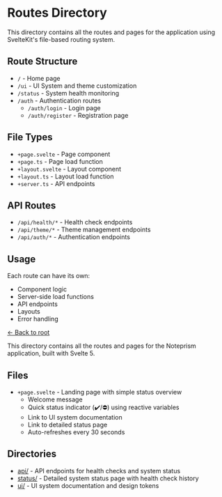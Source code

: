 # Routes Directory

This directory contains all the routes and pages for the application using SvelteKit's file-based routing system.

## Route Structure

- `/` - Home page
- `/ui` - UI System and theme customization
- `/status` - System health monitoring
- `/auth` - Authentication routes
  - `/auth/login` - Login page
  - `/auth/register` - Registration page

## File Types

- `+page.svelte` - Page component
- `+page.ts` - Page load function
- `+layout.svelte` - Layout component
- `+layout.ts` - Layout load function
- `+server.ts` - API endpoints

## API Routes

- `/api/health/*` - Health check endpoints
- `/api/theme/*` - Theme management endpoints
- `/api/auth/*` - Authentication endpoints

## Usage

Each route can have its own:
- Component logic
- Server-side load functions
- API endpoints
- Layouts
- Error handling

[← Back to root](../../README.md)

This directory contains all the routes and pages for the Noteprism application, built with Svelte 5.

## Files
- `+page.svelte` - Landing page with simple status overview
  - Welcome message
  - Quick status indicator (✔️/⛔) using reactive variables
  - Link to UI system documentation
  - Link to detailed status page
  - Auto-refreshes every 30 seconds

## Directories
- [api/](api/README.md) - API endpoints for health checks and system status
- [status/](status/README.md) - Detailed system status page with health check history 
- [ui/](ui/README.md) - UI system documentation and design tokens 
